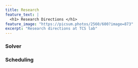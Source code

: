 ```yaml
---
title: Research
feature_text: |
  <h1> Research Directions </h1>
feature_image: "https://picsum.photos/2560/600?image=873"
excerpt: "Research directions at TCS lab"
---
```

<!-- title: Research -->
<!--aside: true-->

### Solver

### Scheduling
